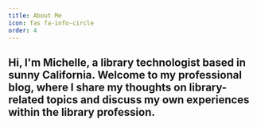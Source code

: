 ```yaml
---
title: About Me
icon: fas fa-info-circle
order: 4
---
```


## Hi, I'm Michelle, a library technologist based in sunny California. Welcome to my professional blog, where I share my thoughts on library-related topics and discuss my own experiences within the library profession.
